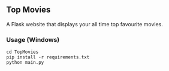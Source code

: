 ## Top Movies
A Flask website that displays your all time top favourite movies.

### Usage (Windows)
```
cd TopMovies
pip install -r requirements.txt
python main.py
```
